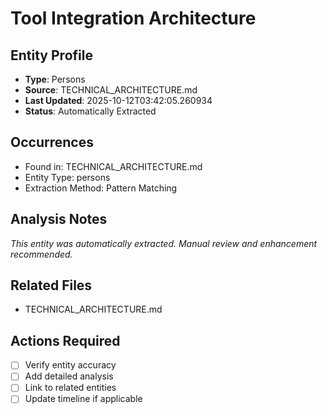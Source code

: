 # Tool Integration Architecture

## Entity Profile
- **Type**: Persons
- **Source**: TECHNICAL_ARCHITECTURE.md
- **Last Updated**: 2025-10-12T03:42:05.260934
- **Status**: Automatically Extracted

## Occurrences
- Found in: TECHNICAL_ARCHITECTURE.md
- Entity Type: persons
- Extraction Method: Pattern Matching

## Analysis Notes
*This entity was automatically extracted. Manual review and enhancement recommended.*

## Related Files
- TECHNICAL_ARCHITECTURE.md

## Actions Required
- [ ] Verify entity accuracy
- [ ] Add detailed analysis
- [ ] Link to related entities
- [ ] Update timeline if applicable
